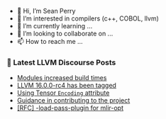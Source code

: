 - 👋 Hi, I’m Sean Perry
- 👀 I’m interested in compilers (c++, COBOL, llvm)
- 🌱 I’m currently learning ...
- 💞️ I’m looking to collaborate on ...
- 📫 How to reach me ...

<!---
s66perry/s66perry is a ✨ special ✨ repository because its `README.md` (this file) appears on your GitHub profile.
You can click the Preview link to take a look at your changes.
--->
### 📕 Latest LLVM Discourse Posts

<!-- DISCOURSE-LLVM:START -->
- [Modules increased build times](https://discourse.llvm.org/t/modules-increased-build-times/68755#post_7)
- [LLVM 16.0.0-rc4 has been tagged](https://discourse.llvm.org/t/llvm-16-0-0-rc4-has-been-tagged/69150#post_1)
- [Using Tensor `Encoding` attribute](https://discourse.llvm.org/t/using-tensor-encoding-attribute/69142#post_2)
- [Guidance in contributing to the project](https://discourse.llvm.org/t/guidance-in-contributing-to-the-project/69008#post_19)
- [[RFC] -load-pass-plugin for mlir-opt](https://discourse.llvm.org/t/rfc-load-pass-plugin-for-mlir-opt/65049#post_9)
<!-- DISCOURSE-LLVM:END -->
